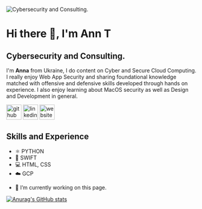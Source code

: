 ![Cybersecurity and Consulting. ](https://scontent-lga3-2.xx.fbcdn.net/v/t39.30808-6/252061283_10226141222414255_153101295971022444_n.jpg?_nc_cat=104&ccb=1-5&_nc_sid=730e14&_nc_ohc=VzQZ6xVtOVAAX_XXMDO&_nc_ht=scontent-lga3-2.xx&oh=167d1497b1b1f8c25c1dde5c163691f1&oe=619409EC)


# Hi there 👋, I'm Ann T
## Cybersecurity and Consulting. 


I'm **Anna** from Ukraine, I do content on Cyber and Secure Cloud Computing. I really enjoy Web App Security and sharing foundational knowledge matched with offensive and defensive skills developed through hands on experience. I also enjoy learning about MacOS security as well as Design and Development in general. 


[<img src='https://cdn.jsdelivr.net/npm/simple-icons@3.0.1/icons/github.svg' alt='github' height='40'>](https://github.com/akeysny)  [<img src='https://cdn.jsdelivr.net/npm/simple-icons@3.0.1/icons/linkedin.svg' alt='linkedin' height='40'>](https://www.linkedin.com/in/anna-taylor-cyberblog/)  [<img src='https://cdn.jsdelivr.net/npm/simple-icons@3.0.1/icons/icloud.svg' alt='website' height='40'>](https://akeysny.github.io/about)  

## Skills and Experience

* ⚛️ PYTHON
* 📱 SWIFT
* 💻 HTML, CSS
* ☁️ GCP


- 🔭 I’m currently working on this page. 



[![Anurag's GitHub stats](https://github-readme-stats.vercel.app/api?username=akeysny)](https://github.com/anuraghazra/github-readme-stats)




